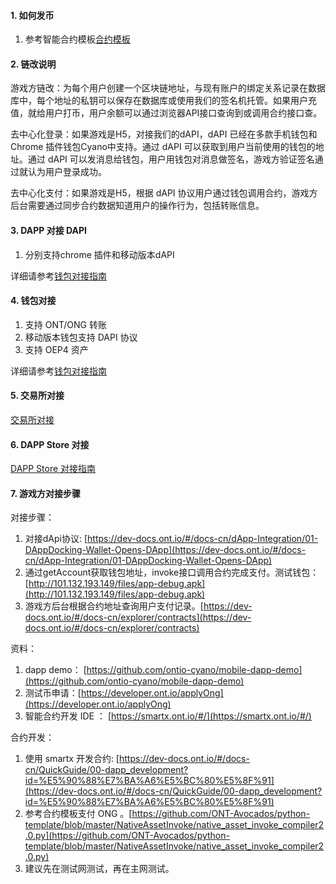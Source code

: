 

#### 1. 如何发币

1. 参考智能合约模板[合约模板](https://dev-docs.ont.io/#/docs-cn/smartcontract/02-template)



#### 2. 链改说明

游戏方链改：为每个用户创建一个区块链地址，与现有账户的绑定关系记录在数据库中，每个地址的私钥可以保存在数据库或使用我们的签名机托管。如果用户充值，就给用户打币，用户余额可以通过浏览器API接口查询到或调用合约接口查。

去中心化登录：如果游戏是H5，对接我们的dAPI，dAPI 已经在多款手机钱包和Chrome 插件钱包Cyano中支持。通过 dAPI 可以获取到用户当前使用的钱包的地址。通过 dAPI 可以发消息给钱包，用户用钱包对消息做签名，游戏方验证签名通过就认为用户登录成功。

去中心化支付：如果游戏是H5，根据 dAPI 协议用户通过钱包调用合约，游戏方后台需要通过同步合约数据知道用户的操作行为，包括转账信息。


#### 3. DAPP 对接 DAPI

1. 分别支持chrome 插件和移动版本dAPI

详细请参考[钱包对接指南](https://dev-docs.ont.io/#/docs-cn/dApp-Integration/00-dapp_integration)

#### 4. 钱包对接

1. 支持 ONT/ONG 转账
2. 移动版本钱包支持 DAPI 协议
3. 支持 OEP4 资产

详细请参考[钱包对接指南](https://dev-docs.ont.io/#/docs-cn/Wallet-Integration/00-wallet_integration)


#### 5. 交易所对接

[交易所对接](https://dev-docs.ont.io/#/docs-cn/exchange-API/Ontology-%E4%BA%A4%E6%98%93%E6%89%80%E5%AF%B9%E6%8E%A5%E6%96%87%E6%A1%A3)


#### 6. DAPP Store 对接

[DAPP Store 对接指南](https://dev-docs.ont.io/#/docs-cn/dapps/overview)


#### 7. 游戏方对接步骤

对接步骤：
1. 对接dApi协议: [https://dev-docs.ont.io/#/docs-cn/dApp-Integration/01-DAppDocking-Wallet-Opens-DApp](https://dev-docs.ont.io/#/docs-cn/dApp-Integration/01-DAppDocking-Wallet-Opens-DApp)
2. 通过getAccount获取钱包地址，invoke接口调用合约完成支付。测试钱包：[http://101.132.193.149/files/app-debug.apk](http://101.132.193.149/files/app-debug.apk)
3. 游戏方后台根据合约地址查询用户支付记录。[https://dev-docs.ont.io/#/docs-cn/explorer/contracts](https://dev-docs.ont.io/#/docs-cn/explorer/contracts)

资料：
1. dapp demo： [https://github.com/ontio-cyano/mobile-dapp-demo](https://github.com/ontio-cyano/mobile-dapp-demo)
2. 测试币申请：[https://developer.ont.io/applyOng](https://developer.ont.io/applyOng)
3. 智能合约开发 IDE ： [https://smartx.ont.io/#/](https://smartx.ont.io/#/)

合约开发：
1. 使用 smartx 开发合约: [https://dev-docs.ont.io/#/docs-cn/QuickGuide/00-dapp_development?id=%E5%90%88%E7%BA%A6%E5%BC%80%E5%8F%91](https://dev-docs.ont.io/#/docs-cn/QuickGuide/00-dapp_development?id=%E5%90%88%E7%BA%A6%E5%BC%80%E5%8F%91)
2. 参考合约模板支付 ONG 。[https://github.com/ONT-Avocados/python-template/blob/master/NativeAssetInvoke/native_asset_invoke_compiler2.0.py](https://github.com/ONT-Avocados/python-template/blob/master/NativeAssetInvoke/native_asset_invoke_compiler2.0.py)
3. 建议先在测试网测试，再在主网测试。